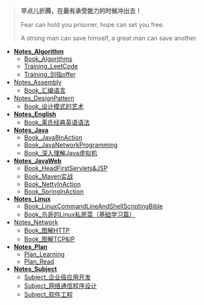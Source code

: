 > **早点儿折腾，在最有承受能力的时候冲出去！**
>
> Fear can hold you prisoner, hope can set you free. 
>
> A strong man can save himself, a great man can save another. 

+ [**Notes_Algorithm**](Notes_Algorithm)
  + [Book_Algorithms](Notes_Algorithm/Book_Algorithms)
  + [Training_LeetCode](Notes_AlgorithmTraining/Training_LeetCode)
  + [Training_剑指offer](Notes_AlgorithmTraining/Training_剑指offer)
+ [Notes_Assembly](Notes_Assembly)
  + [Book_汇编语言](Notes_Assembly/Book_汇编语言)
+ [Notes_DesignPattern](Notes_DesignPattern)
  + [Book_设计模式的艺术](Notes_DesignPattern/Book_设计模式的艺术)
+ [**Notes_English**](Notes_English) 
  + [Book_莱氏经典英语语法](Notes_English/Book_莱氏经典英语语法)
+ [**Notes_Java**](Notes_Java) 
  + [Book_Java8InAction](Notes_Java/Book_Java8InAction)
  + [Book_JavaNetworkProgramming](Notes_Java/Book_JavaNetworkProgramming)
  + [Book_深入理解Java虚拟机](Notes_Java/Book_深入理解Java虚拟机)
+ **[Notes_JavaWeb](Notes_JavaWeb)** 
  + [Book_HeadFirstServlets&JSP](Notes_JavaWeb/Book_HeadFirstServlets&JSP)
  + [Book_Maven实战](Notes_JavaWeb/Book_Maven实战)
  + [Book_NettyInAction](Notes_JavaWeb/Book_NettyInAction)
  + [Book_SpringInAction](Notes_JavaWeb/Book_SpringInAction)
+ [**Notes_Linux**](Notes_Linux) 
  + [Book_LinuxCommandLineAndShellScriptingBible](Notes_Linux/Book_LinuxCommandLine )
  + [Book_鸟哥的Linux私房菜（基础学习篇）](Notes_Linux/Book_鸟哥的Linux私房菜（基础学习篇）) 
+ [Notes_Network](Notes_Network)
  + [Book_图解HTTP](Notes_Network/Book_图解HTTP)
  + [Book_图解TCP&IP](Notes_Network/Book_图解TCP&IP)
+ [**Notes_Plan**](Notes_Plan) 
  + [Plan_Learning](Notes_Plan/Plan_Learning )
  + [Plan_Read ](Notes_Plan/Plan_Read )
+ [**Notes_Subject**](Notes_Subject) 
  + [Subject_企业级应用开发](Notes_Subject/Subject_企业级应用开发 )
  + [Subject_网络通信程序设计](Notes_Subject/Subject_网络通信程序设计)
  + [Subject_软件工程](Notes_Subject/Subject_软件工程 )



